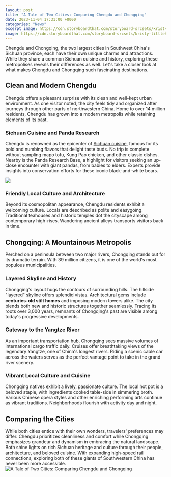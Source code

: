 ```yaml
---
layout: post
title: "A Tale of Two Cities: Comparing Chengdu and Chongqing"
date: 2023-11-04 17:31:00 +0000
categories: "News"
excerpt_image: https://cdn.storyboardthat.com/storyboard-srcsets/kristy-littlehale/plot-diagram-for-a-tale-of-two-cities.png
image: https://cdn.storyboardthat.com/storyboard-srcsets/kristy-littlehale/plot-diagram-for-a-tale-of-two-cities.png
---
```


Chengdu and Chongqing, the two largest cities in Southwest China's Sichuan province, each have their own unique charms and attractions. While they share a common Sichuan cuisine and history, exploring these metropolises reveals their differences as well. Let's take a closer look at what makes Chengdu and Chongqing such fascinating destinations.
## Clean and Modern Chengdu 
Chengdu offers a pleasant surprise with its clean and well-kept urban environment. As one visitor noted, the city feels tidy and organized after journeys through other parts of northwestern China. Home to over 14 million residents, Chengdu has grown into a modern metropolis while retaining elements of its past. 
### Sichuan Cuisine and Panda Research 
Chengdu is renowned as the epicenter of [Sichuan cuisine](https://thetopnews.github.io/does-playing-games-on-a-3ds-while-charging-hurt-the-battery-life-an-in-depth-analysis/), famous for its bold and numbing flavors that delight taste buds. No trip is complete without sampling mapo tofu, Kung Pao chicken, and other classic dishes. Nearby is the Panda Research Base, a highlight for visitors seeking an up-close encounter with giant pandas, from babies to elders. Experts provide insights into conservation efforts for these iconic black-and-white bears. 

![](https://i5.walmartimages.com/asr/c029f5cc-312e-4798-9f49-08537dd26e9a_1.236d73d47f11714598d8f996c374114e.jpeg)
### Friendly Local Culture and Architecture
Beyond its cosmopolitan appearance, Chengdu residents exhibit a welcoming culture. Locals are described as polite and easygoing. Traditional teahouses and historic temples dot the cityscape among contemporary high-rises. Wandering ancient alleys transports visitors back in time.
## Chongqing: A Mountainous Metropolis  
Perched on a peninsula between two major rivers, Chongqing stands out for its dramatic terrain. With 39 million citizens, it is one of the world's most populous municipalities.
### Layered Skyline and History 
Chongqing's layout hugs the contours of surrounding hills. The hillside "layered" skyline offers splendid vistas. Architectural gems include **centuries-old stilt homes** and imposing modern towers alike. The city blends both new and historic structures together seamlessly. Tracing its roots over 3,000 years, remnants of Chongqing's past are visible among today's progressive developments.
### Gateway to the Yangtze River
As an important transportation hub, Chongqing sees massive volumes of international cargo traffic daily. Cruises offer breathtaking views of the legendary Yangtze, one of China's longest rivers. Riding a scenic cable car across the waters serves as the perfect vantage point to take in the grand river scenery. 
### Vibrant Local Culture and Cuisine
Chongqing natives exhibit a lively, passionate culture. The local hot pot is a beloved staple, with ingredients cooked table-side in simmering broth. Various Chinese opera styles and other enriching performing arts continue as vibrant traditions. Neighborhoods flourish with activity day and night.
## Comparing the Cities
While both cities entice with their own wonders, travelers' preferences may differ. Chengdu prioritizes cleanliness and comfort while Chongqing emphasizes grandeur and dynamism in embracing the natural landscape. Both shine lights on rich Sichuan heritage and culture through their people, architecture, and beloved cuisine. With expanding high-speed rail connections, exploring both of these giants of Southwestern China has never been more accessible.
![A Tale of Two Cities: Comparing Chengdu and Chongqing](https://cdn.storyboardthat.com/storyboard-srcsets/kristy-littlehale/plot-diagram-for-a-tale-of-two-cities.png)